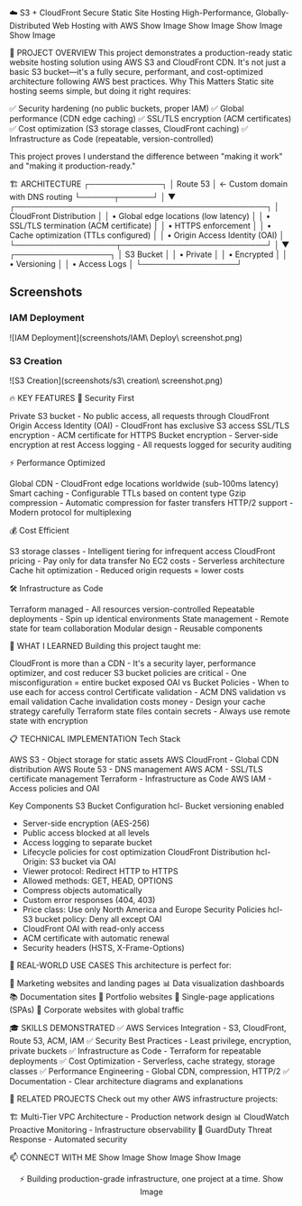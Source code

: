 
☁️ S3 + CloudFront Secure Static Site Hosting
High-Performance, Globally-Distributed Web Hosting with AWS
Show Image
Show Image
Show Image
Show Image
</div>

🎯 PROJECT OVERVIEW
This project demonstrates a production-ready static website hosting solution using AWS S3 and CloudFront CDN. It's not just a basic S3 bucket—it's a fully secure, performant, and cost-optimized architecture following AWS best practices.
Why This Matters
Static site hosting seems simple, but doing it right requires:

✅ Security hardening (no public buckets, proper IAM)
✅ Global performance (CDN edge caching)
✅ SSL/TLS encryption (ACM certificates)
✅ Cost optimization (S3 storage classes, CloudFront caching)
✅ Infrastructure as Code (repeatable, version-controlled)

This project proves I understand the difference between "making it work" and "making it production-ready."

🏗️ ARCHITECTURE
┌─────────────┐
│   Route 53  │  ← Custom domain with DNS routing
└──────┬──────┘
       │
       ▼
┌─────────────────────────────────────────────┐
│          CloudFront Distribution             │
│  • Global edge locations (low latency)      │
│  • SSL/TLS termination (ACM certificate)    │
│  • HTTPS enforcement                         │
│  • Cache optimization (TTLs configured)     │
│  • Origin Access Identity (OAI)             │
└──────────────────┬──────────────────────────┘
                   │
                   ▼
         ┌─────────────────┐
         │   S3 Bucket      │
         │  • Private       │
         │  • Encrypted     │
         │  • Versioning    │
         │  • Access Logs   │
         └─────────────────┘

## Screenshots

### IAM Deployment
![IAM Deployment](screenshots/IAM\ Deploy\ screenshot.png)

### S3 Creation
![S3 Creation](screenshots/s3\ creation\ screenshot.png)






🔥 KEY FEATURES
🔐 Security First

Private S3 bucket - No public access, all requests through CloudFront
Origin Access Identity (OAI) - CloudFront has exclusive S3 access
SSL/TLS encryption - ACM certificate for HTTPS
Bucket encryption - Server-side encryption at rest
Access logging - All requests logged for security auditing

⚡ Performance Optimized

Global CDN - CloudFront edge locations worldwide (sub-100ms latency)
Smart caching - Configurable TTLs based on content type
Gzip compression - Automatic compression for faster transfers
HTTP/2 support - Modern protocol for multiplexing

💰 Cost Efficient

S3 storage classes - Intelligent tiering for infrequent access
CloudFront pricing - Pay only for data transfer
No EC2 costs - Serverless architecture
Cache hit optimization - Reduced origin requests = lower costs

🛠️ Infrastructure as Code

Terraform managed - All resources version-controlled
Repeatable deployments - Spin up identical environments
State management - Remote state for team collaboration
Modular design - Reusable components


🚀 WHAT I LEARNED
Building this project taught me:

CloudFront is more than a CDN - It's a security layer, performance optimizer, and cost reducer
S3 bucket policies are critical - One misconfiguration = entire bucket exposed
OAI vs Bucket Policies - When to use each for access control
Certificate validation - ACM DNS validation vs email validation
Cache invalidation costs money - Design your cache strategy carefully
Terraform state files contain secrets - Always use remote state with encryption


📋 TECHNICAL IMPLEMENTATION
Tech Stack

AWS S3 - Object storage for static assets
AWS CloudFront - Global CDN distribution
AWS Route 53 - DNS management
AWS ACM - SSL/TLS certificate management
Terraform - Infrastructure as Code
AWS IAM - Access policies and OAI

Key Components
S3 Bucket Configuration
hcl- Bucket versioning enabled
- Server-side encryption (AES-256)
- Public access blocked at all levels
- Access logging to separate bucket
- Lifecycle policies for cost optimization
CloudFront Distribution
hcl- Origin: S3 bucket via OAI
- Viewer protocol: Redirect HTTP to HTTPS
- Allowed methods: GET, HEAD, OPTIONS
- Compress objects automatically
- Custom error responses (404, 403)
- Price class: Use only North America and Europe
Security Policies
hcl- S3 bucket policy: Deny all except OAI
- CloudFront OAI with read-only access
- ACM certificate with automatic renewal
- Security headers (HSTS, X-Frame-Options)

💼 REAL-WORLD USE CASES
This architecture is perfect for:

📄 Marketing websites and landing pages
📊 Data visualization dashboards
📚 Documentation sites
🎨 Portfolio websites
📱 Single-page applications (SPAs)
🏢 Corporate websites with global traffic


🎓 SKILLS DEMONSTRATED
✅ AWS Services Integration - S3, CloudFront, Route 53, ACM, IAM
✅ Security Best Practices - Least privilege, encryption, private buckets
✅ Infrastructure as Code - Terraform for repeatable deployments
✅ Cost Optimization - Serverless, cache strategy, storage classes
✅ Performance Engineering - Global CDN, compression, HTTP/2
✅ Documentation - Clear architecture diagrams and explanations

🔗 RELATED PROJECTS
Check out my other AWS infrastructure projects:

🏗️ Multi-Tier VPC Architecture - Production network design
📊 CloudWatch Proactive Monitoring - Infrastructure observability
🔐 GuardDuty Threat Response - Automated security


📫 CONNECT WITH ME
Show Image
Show Image
Show Image

<div align="center">
⚡ Building production-grade infrastructure, one project at a time.
Show Image
</div>
